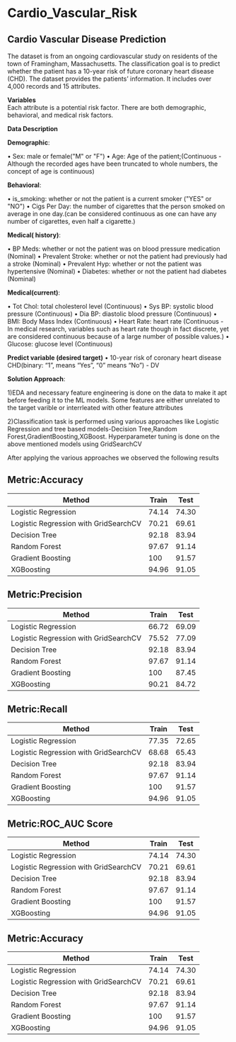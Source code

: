 # Cardio_Vascular_Risk
## **Cardio Vascular Disease Prediction**
The dataset is from an ongoing cardiovascular study on residents of the town of Framingham,
Massachusetts. The classification goal is to predict whether the patient has a 10-year risk of
future coronary heart disease (CHD). The dataset provides the patients’ information. It includes
over 4,000 records and 15 attributes.


**Variables**<br />
Each attribute is a potential risk factor. There are both demographic, behavioral, and medical risk factors.


**Data Description**

**Demographic**:

• Sex: male or female("M" or "F")
• Age: Age of the patient;(Continuous - Although the recorded ages have been truncated to
whole numbers, the concept of age is continuous)

**Behavioral**:

• is_smoking: whether or not the patient is a current smoker ("YES" or "NO")
• Cigs Per Day: the number of cigarettes that the person smoked on average in one day.(can be considered continuous as one can have any number of cigarettes, even half a cigarette.)

**Medical( history)**:

• BP Meds: whether or not the patient was on blood pressure medication (Nominal)
• Prevalent Stroke: whether or not the patient had previously had a stroke (Nominal)
• Prevalent Hyp: whether or not the patient was hypertensive (Nominal)
• Diabetes: whether or not the patient had diabetes (Nominal)

**Medical(current)**:

• Tot Chol: total cholesterol level (Continuous)
• Sys BP: systolic blood pressure (Continuous)
• Dia BP: diastolic blood pressure (Continuous)
• BMI: Body Mass Index (Continuous)
• Heart Rate: heart rate (Continuous - In medical research, variables such as heart rate though       in fact discrete, yet are considered continuous because of a large number of possible values.)
• Glucose: glucose level (Continuous)


**Predict variable (desired target)**
• 10-year risk of coronary heart disease CHD(binary: “1”, means “Yes”, “0” means “No”) -
DV



**Solution Approach**:

1)EDA and necessary feature engineering is done on the data to make it apt before feeding it to the ML models. Some features are either unrelated to the target varible or interrleated with other feature attributes

2)Classification task is performed using various approaches like Logistic Regression and tree based models-Decision Tree,Random Forest,GradientBoosting,XGBoost. Hyperparameter tuning is done on the above mentioned models using GridSearchCV

After applying the various approaches we observed the following results










## Metric:Accuracy<br>

|  Method                              | Train | Test  |
|--------------------------------------|-------|-------|
|Logistic Regression                   | 74.14 | 74.30 |
|Logistic Regression with GridSearchCV | 70.21 | 69.61 |                
|Decision Tree                         | 92.18 | 83.94 |
|Random Forest                         | 97.67 | 91.14 |
|Gradient Boosting                     | 100   | 91.57 |
|XGBoosting                            | 94.96 | 91.05 |

## Metric:Precision<br>

|  Method                              | Train | Test  |
|--------------------------------------|-------|-------|
|Logistic Regression                   | 66.72 | 69.09 |
|Logistic Regression with GridSearchCV | 75.52 | 77.09 |                
|Decision Tree                         | 92.18 | 83.94 |
|Random Forest                         | 97.67 | 91.14 |
|Gradient Boosting                     | 100   | 87.45 |
|XGBoosting                            | 90.21 | 84.72 |

## Metric:Recall<br>

|  Method                              | Train | Test  |
|--------------------------------------|-------|-------|
|Logistic Regression                   | 77.35 | 72.65 |
|Logistic Regression with GridSearchCV | 68.68 | 65.43 |                
|Decision Tree                         | 92.18 | 83.94 |
|Random Forest                         | 97.67 | 91.14 |
|Gradient Boosting                     | 100   | 91.57 |
|XGBoosting                            | 94.96 | 91.05 |


## Metric:ROC_AUC Score<br>

|  Method                              | Train | Test  |
|--------------------------------------|-------|-------|
|Logistic Regression                   | 74.14 | 74.30 |
|Logistic Regression with GridSearchCV | 70.21 | 69.61 |                
|Decision Tree                         | 92.18 | 83.94 |
|Random Forest                         | 97.67 | 91.14 |
|Gradient Boosting                     | 100   | 91.57 |
|XGBoosting                            | 94.96 | 91.05 |


## Metric:Accuracy<br>

|  Method                              | Train | Test  |
|--------------------------------------|-------|-------|
|Logistic Regression                   | 74.14 | 74.30 |
|Logistic Regression with GridSearchCV | 70.21 | 69.61 |                
|Decision Tree                         | 92.18 | 83.94 |
|Random Forest                         | 97.67 | 91.14 |
|Gradient Boosting                     | 100   | 91.57 |
|XGBoosting                            | 94.96 | 91.05 |



